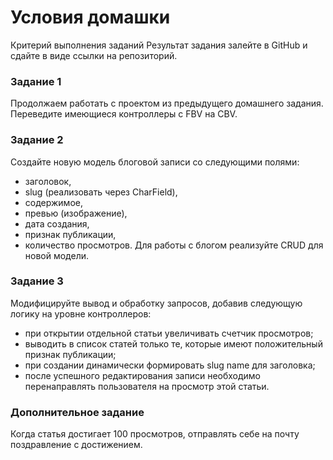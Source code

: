 # Условия домашки
Критерий выполнения заданий Результат задания залейте в GitHub и сдайте в виде ссылки на репозиторий.

### Задание 1
Продолжаем работать с проектом из предыдущего домашнего задания. Переведите имеющиеся контроллеры с FBV на CBV.

### Задание 2
Создайте новую модель блоговой записи со следующими полями:
- заголовок,
- slug (реализовать через CharField),
- содержимое,
- превью (изображение),
- дата создания,
- признак публикации,
- количество просмотров.
Для работы с блогом реализуйте CRUD для новой модели.

### Задание 3
Модифицируйте вывод и обработку запросов, добавив следующую логику на уровне контроллеров:
- при открытии отдельной статьи увеличивать счетчик просмотров;
- выводить в список статей только те, которые имеют положительный признак публикации;
- при создании динамически формировать slug name для заголовка;
- после успешного редактирования записи необходимо перенаправлять пользователя на просмотр этой статьи.

### Дополнительное задание
Когда статья достигает 100 просмотров, отправлять себе на почту поздравление с достижением.
